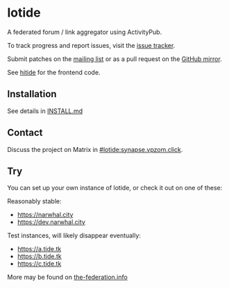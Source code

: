 # lotide
A federated forum / link aggregator using ActivityPub.

To track progress and report issues, visit the [issue tracker](https://todo.sr.ht/~vpzom/lotide).

Submit patches on the [mailing list](https://lists.sr.ht/~vpzom/lotide) or as a pull request on the [GitHub mirror](https://github.com/lotide-org/lotide).

See [hitide](https://git.sr.ht/~vpzom/hitide) for the frontend code.

## Installation
See details in [INSTALL.md](https://git.sr.ht/~vpzom/lotide/tree/master/doc/INSTALL.md)

## Contact
Discuss the project on Matrix in [#lotide:synapse.vpzom.click](https://matrix.to/#/#lotide:synapse.vpzom.click).

## Try
You can set up your own instance of lotide, or check it out on one of these:

Reasonably stable:
 - https://narwhal.city
 - https://dev.narwhal.city

Test instances, will likely disappear eventually:
 - https://a.tide.tk
 - https://b.tide.tk
 - https://c.tide.tk

More may be found on [the-federation.info](https://the-federation.info/lotide)
